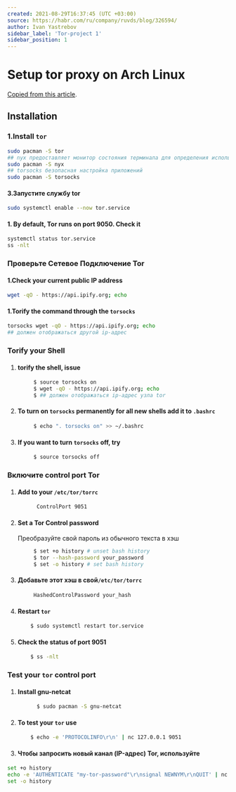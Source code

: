 ```yaml
---
created: 2021-08-29T16:37:45 (UTC +03:00)
source: https://habr.com/ru/company/ruvds/blog/326594/
author: Ivan Yastrebov
sidebar_label: 'Tor-project 1'
sidebar_position: 1
---
```

# Setup tor proxy on Arch Linux

[Copied from this article](https://linuxconfig.org/install-tor-proxy-on-ubuntu-20-04-linux).

## Installation

### 1.Install `tor`

```bash
sudo pacman -S tor
## nyx предоставляет монитор состояния терминала для определения использования полосы пропускания, сведений о подключении и многого другого.
sudo pacman -S nyx
## torsocks безопасная настройка приложений
sudo pacman -S torsocks
```

#### 3.Запустите службу tor

```bash
sudo systemctl enable --now tor.service
```

#### 1. By default, Tor runs on port 9050. Check it

```bash
systemctl status tor.service
ss -nlt
```

### Проверьте Сетевое Подключение Tor

#### 1.Check your current public IP address

```bash
wget -qO - https://api.ipify.org; echo
```

#### 1.Torify the command through the `torsocks`

```bash
torsocks wget -qO - https://api.ipify.org; echo
## должен отображаться другой ip-адрес
```


### Torify your Shell

1. #### torify the shell, issue
   ```bash
        $ source torsocks on
        $ wget -qO - https://api.ipify.org; echo
        $ ## должен отображаться ip-адрес узла tor
   ```
        
 1. #### To turn on `torsocks` permanently for all new shells add it to `.bashrc`
    ```bash
         $ echo ". torsocks on" >> ~/.bashrc
    ```

 1. #### If you want to turn `torsocks` off, try
    ```bash
         $ source torsocks off
    ```
    
    
### Включите **control port** Tor

1. #### Add to your `/etc/tor/torrc`
   ```bash
         ControlPort 9051
   ```

1. #### Set a Tor Control password

    Преобразуйте свой пароль из обычного текста в хэш
    ```bash
         $ set +o history # unset bash history
         $ tor --hash-password your_password
         $ set -o history # set bash history
    ```
    
1. #### Добавьте этот хэш в свой`/etc/tor/torrc`
   ```bash
        HashedControlPassword your_hash
   ```
    
 1. #### Restart `tor` 
     ```bash
         $ sudo systemctl restart tor.service
     ```
       
 1. #### Check the status of port 9051
     ```bash
         $ ss -nlt
     ```
    
    

### Test your `tor` control port

1. #### Install gnu-netcat
   ```bash
         $ sudo pacman -S gnu-netcat
   ```

1. #### To test your `tor` use
    ```bash
        $ echo -e 'PROTOCOLINFO\r\n' | nc 127.0.0.1 9051
    ```

1. #### Чтобы запросить новый канал (IP-адрес)  Tor, используйте
```bash
set +o history
echo -e 'AUTHENTICATE "my-tor-password"\r\nsignal NEWNYM\r\nQUIT' | nc 127.0.0.1 9051
set -o history
```
